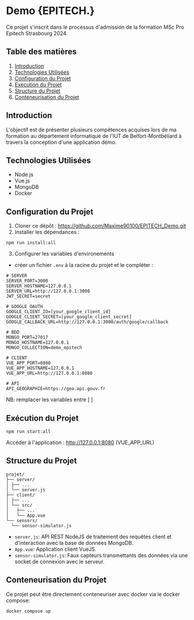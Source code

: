 # Demo {EPITECH.}

Ce projet s'inscrit dans le processus d'admission de la formation MSc Pro Epitech Strasbourg 2024.

## Table des matières

1. [Introduction](#introduction)
2. [Technologies Utilisées](#technologies-utilisées)
3. [Configuration du Projet](#configuration-du-projet)
4. [Exécution du Projet](#exécution-du-projet)
5. [Structure du Projet](#structure-du-projet)
5. [Conteneurisation du Projet](#conteneurisation-du-projet)

## Introduction

L'objectif est de présenter plusieurs compétences acquises lors de ma formation au département informatique de l'IUT de Belfort-Montbéliard à travers la conception d'une application démo.

## Technologies Utilisées

- Node.js
- Vue.js
- MongoDB
- Docker

## Configuration du Projet

1. Cloner ce dépôt : https://github.com/Maxime90100/EPITECH_Demo.git
2. Installer les dépendances : 
```shell
npm run install:all
 ```
3. Configurer les variables d'environements
- créer un fichier `.env` à la racine du projet et le compléter :
```.dotenv
# SERVER
SERVER_PORT=3000
SERVER_HOSTNAME=127.0.0.1
SERVER_URL=http://127.0.0.1:3000
JWT_SECRET=secret

# GOOGLE OAUTH
GOOGLE_CLIENT_ID=[your_google_client_id]
GOOGLE_CLIENT_SECRET=[your_google_client_secret]
GOOGLE_CALLBACK_URL=http://127.0.0.1:3000/auth/google/callback

# BDD
MONGO_PORT=27017
MONGO_HOSTNAME=127.0.0.1
MONGO_COLLECTION=demo_epitech

# CLIENT
VUE_APP_PORT=8080
VUE_APP_HOSTNAME=127.0.0.1
VUE_APP_URL=http://127.0.0.1:8080

# API
API_GEOGRAPHIE=https://geo.api.gouv.fr
```
NB: remplacer les variables entre [ ]
## Exécution du Projet

```shell
npm run start:all
```
Accéder à l'application : http://127.0.0.1:8080 (VUE_APP_URL)

## Structure du Projet

```
projet/
├── server/
│ ├── ...
│ └── server.js
├── client/
│ ├── ...
│ └── src/
│   ├── ...
│   └── App.vue
└── sensors/
  └── sensor-simulator.js
```
- `server.js`: API REST NodeJS de traitement des requêtes client et d'interaction avec la base de données MongoDB.
- `App.vue`: Application client VueJS.
- `sensor-simulator.js`: Faux capteurs transmettants des données via une socket de connexion avec le serveur.

## Conteneurisation du Projet

Ce projet peut être directement conteneuriser avec docker via le docker compose:
```shell
docker compose up
```